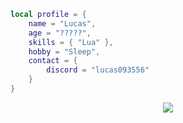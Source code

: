 ```lua
local profile = {
    name = "Lucas",
    age = "?????",
    skills = { "Lua" },
    hobby = "Sleep",
    contact = {
        discord = "lucas093556"
    }
}
```
<p align="center">
  <a href="https://skillicons.dev">
    <img src="https://skillicons.dev/icons?i=lua" />
  </a>
</p>
